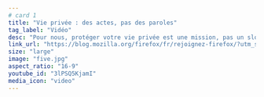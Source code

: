 ```yaml
---
# card 1
title: "Vie privée : des actes, pas des paroles"
tag_label: "Vidéo"
desc: "Pour nous, protéger votre vie privée est une mission, pas un slogan publicitaire. Prenez le contrôle en rejoignant Firefox."
link_url: "https://blog.mozilla.org/firefox/fr/rejoignez-firefox/?utm_source=www.mozilla.org&utm_medium=referral&utm_campaign=homepage&utm_content=card"
size: "large"
image: "five.jpg"
aspect_ratio: "16-9"
youtube_id: "3lPSQ5KjamI"
media_icon: "video"
---
```

